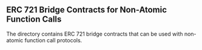 ERC 721 Bridge Contracts for Non-Atomic Function Calls
----------------
The directory contains ERC 721 bridge contracts that can 
be used with non-atomic function call protocols.
